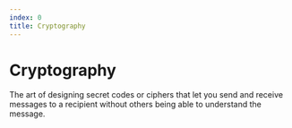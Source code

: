 ```yaml
---
index: 0
title: Cryptography
---
```

# Cryptography

The art of designing secret codes or ciphers that let you send and receive messages to a recipient without others being able to understand the message.